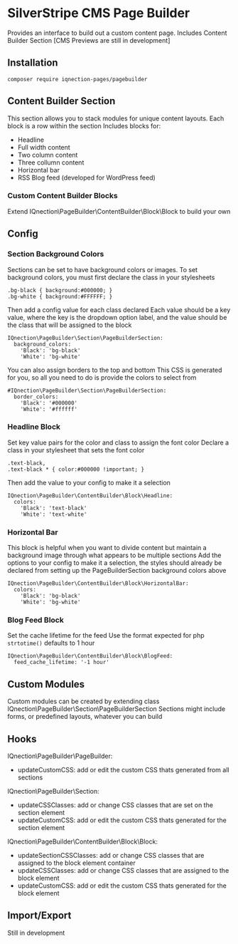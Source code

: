 # SilverStripe CMS Page Builder
Provides an interface to build out a custom content page.
Includes Content Builder Section
[CMS Previews are still in development]

## Installation
```
composer require iqnection-pages/pagebuilder
```

## Content Builder Section
This section allows you to stack modules for unique content layouts. 
Each block is a row within the section
Includes blocks for:
- Headline
- Full width content
- Two column content
- Three collumn content
- Horizontal bar
- RSS Blog feed (developed for WordPress feed)

### Custom Content Builder Blocks
Extend IQnection\PageBuilder\ContentBuilder\Block\Block to build your own

## Config
### Section Background Colors
Sections can be set to have background colors or images.
To set background colors, you must first declare the class in your stylesheets
```
.bg-black { background:#000000; }
.bg-white { background:#FFFFFF; }
```
Then add a config value for each class declared
Each value should be a key value, where the key is the dropdown option label, and the value should be the class that will be assigned to the block
```
IQnection\PageBuilder\Section\PageBuilderSection:
  background_colors:
    'Black': 'bg-black'
    'White': 'bg-white'
```

You can also assign borders to the top and bottom
This CSS is generated for you, so all you need to do is provide the colors to select from
```
#IQnection\PageBuilder\Section\PageBuilderSection:
  border_colors:
    'Black': '#000000'
    'White': '#ffffff'
```

### Headline Block
Set key value pairs for the color and class to assign the font color
Declare a class in your stylesheet that sets the font color
```
.text-black,
.text-black * { color:#000000 !important; }
```

Then add the value to your config to make it a selection
```
IQnection\PageBuilder\ContentBuilder\Block\Headline:
  colors:
    'Black': 'text-black'
    'White': 'text-white'
```

### Horizontal Bar
This block is helpful when you want to divide content but maintain a background image through what appears to be multiple sections
Add the options to your config to make it a selection, the styles should already be declared from setting up the PageBuilderSection background colors above
```
IQnection\PageBuilder\ContentBuilder\Block\HorizontalBar:
  colors:
    'Black': 'bg-black'
    'White': 'bg-white'
```

### Blog Feed Block
Set the cache lifetime for the feed
Use the format expected for php `strtotime()`
defaults to 1 hour
```
IQnection\PageBuilder\ContentBuilder\Block\BlogFeed:
  feed_cache_lifetime: '-1 hour'
```

## Custom Modules
Custom modules can be created by extending class IQnection\PageBuilder\Section\PageBuilderSection
Sections might include forms, or predefined layouts, whatever you can build

## Hooks
IQnection\PageBuilder\PageBuilder:
- updateCustomCSS: add or edit the custom CSS thats generated from all sections

IQnection\PageBuilder\Section:
- updateCSSClasses: add or change CSS classes that are set on the section element
- updateCustomCSS: add or edit the custom CSS thats generated for the section element

IQnection\PageBuilder\ContentBuilder\Block\Block:
- updateSectionCSSClasses: add or change CSS classes that are assigned to the block element container
- updateCSSClasses: add or change CSS classes that are assigned to the block element
- updateCustomCSS: add or edit the custom CSS thats generated for the block element

## Import/Export
Still in development
